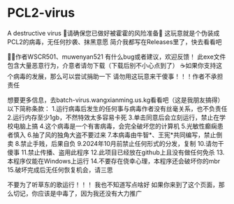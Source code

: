 # PCL2-virus
A destructive virus
💩请确保您已做好被霍霍的风险准备💩
这玩意就是个伪装成PCL2的病毒，无任何抄袭、抹黑意愿
简介我都写在Releases里了，快去看看吧

⛓️‍💥作者WSCR501、muwenyan521
有什么bug或者建议，欢迎反馈！
此exe文件包含大量恶意行为，介意者请勿下载（下载后别不小心点到了）
☕如果你支持这个病毒的发展，那么可以尝试捐助一下
请勿用这玩意来干傻事！！！作者不承担责任

想要更多信息，去batch-virus.wangxianming.us.kg看看吧（这是我朋友搞得）
以下简称条款：
1.运行病毒后发生的任何事与病毒作者没有丝毫关系，也不负责任
2.运行内存至少1gb，不然特效太多容易卡死
3.单击同意后会立刻运行，禁止在学校电脑上搞
4.这个病毒是一个有害病毒，会完全破坏您的计算机
5.光敏性癫痫患者慎入
6.抽了风的独角大盗不要过来
7.本病毒由牛智*、王宪*共同编写，禁止倒卖
8.禁止手贱，后果自负
9.2024年10月前禁止任何形式的分发，复制
10.请勿干傻事
11.禁止传播、盗用此程序
12.此项目已经放在github上且没有做任何免杀
13.本程序仅能在Windows上运行
14.不要存在侥幸心理，本程序还会破坏你的mbr
15.破坏完成后无任何恢复机会，请三思

不要为了听草东的歌运行！！！
我也不知道写点啥好
如果你来到了这个页面，那么切记，你应该是中毒了，因为我还没有大力推广
